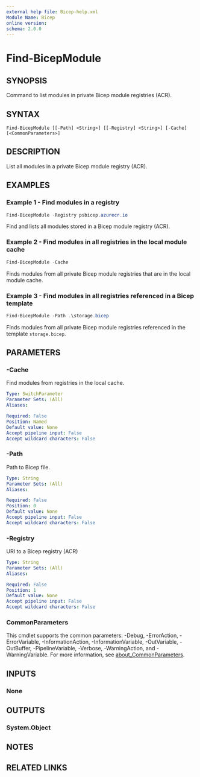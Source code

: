 ```yaml
---
external help file: Bicep-help.xml
Module Name: Bicep
online version:
schema: 2.0.0
---
```


# Find-BicepModule

## SYNOPSIS
Command to list modules in private Bicep module registries (ACR).

## SYNTAX

```
Find-BicepModule [[-Path] <String>] [[-Registry] <String>] [-Cache] [<CommonParameters>]
```

## DESCRIPTION
List all modules in a private Bicep module registry (ACR).

## EXAMPLES

### Example 1 - Find modules in a registry
```powershell
Find-BicepModule -Registry psbicep.azurecr.io
```

Find and lists all modules stored in a Bicep module registry (ACR).

### Example 2 - Find modules in all registries in the local module cache
```powershell
Find-BicepModule -Cache
```

Finds modules from all private Bicep module registries that are in the local module cache.

### Example 3 - Find modules in all registries referenced in a Bicep template
```powershell
Find-BicepModule -Path .\storage.bicep
```

Finds modules from all private Bicep module registries referenced in the template `storage.bicep`.

## PARAMETERS

### -Cache
Find modules from registries in the local cache.

```yaml
Type: SwitchParameter
Parameter Sets: (All)
Aliases:

Required: False
Position: Named
Default value: None
Accept pipeline input: False
Accept wildcard characters: False
```

### -Path
Path to Bicep file.

```yaml
Type: String
Parameter Sets: (All)
Aliases:

Required: False
Position: 0
Default value: None
Accept pipeline input: False
Accept wildcard characters: False
```

### -Registry
URI to a Bicep registry (ACR)

```yaml
Type: String
Parameter Sets: (All)
Aliases:

Required: False
Position: 1
Default value: None
Accept pipeline input: False
Accept wildcard characters: False
```

### CommonParameters
This cmdlet supports the common parameters: -Debug, -ErrorAction, -ErrorVariable, -InformationAction, -InformationVariable, -OutVariable, -OutBuffer, -PipelineVariable, -Verbose, -WarningAction, and -WarningVariable. For more information, see [about_CommonParameters](http://go.microsoft.com/fwlink/?LinkID=113216).

## INPUTS

### None

## OUTPUTS

### System.Object
## NOTES

## RELATED LINKS
